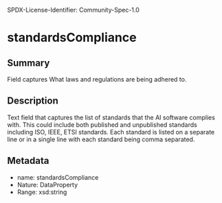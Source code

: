 SPDX-License-Identifier: Community-Spec-1.0

# standardsCompliance

## Summary

Field captures What laws and regulations are being adhered to.

## Description

Text field that captures the list of standards that the AI software complies with. This could include both published and unpublished standards including ISO, IEEE, ETSI standards. Each standard is listed on a separate line or in a single line with each standard being comma separated. 

## Metadata

- name: standardsCompliance
- Nature: DataProperty
- Range: xsd:string
